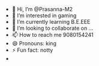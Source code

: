 - 👋 Hi, I’m @Prasanna-M2
- 👀 I’m interested in gaming 
- 🌱 I’m currently learning B.E.EEE
- 💞️ I’m looking to collaborate on ...
- 📫 How to reach me 9080154241
- 😄 Pronouns: king
- ⚡ Fun fact: notty
- 

<!---
Prasanna-M2/Prasanna-M2 is a ✨ special ✨ repository because its `README.md` (this file) appears on your GitHub profile.
You can click the Preview link to take a look at your changes.
--->
